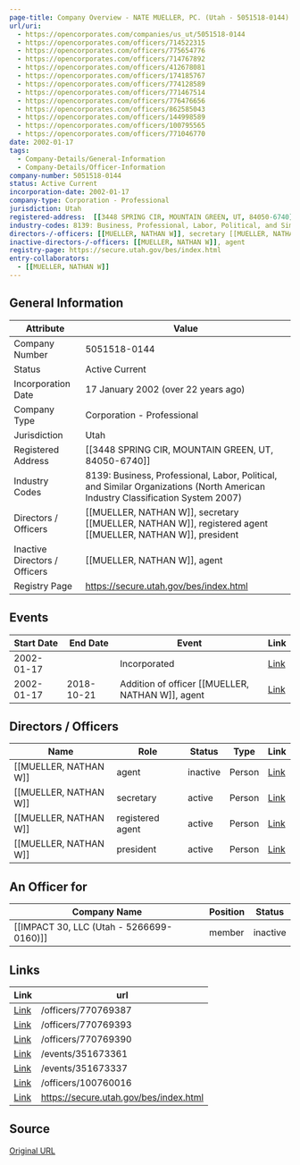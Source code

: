 ```yaml
---
page-title: Company Overview - NATE MUELLER, PC. (Utah - 5051518-0144)
url/uri:
  - https://opencorporates.com/companies/us_ut/5051518-0144
  - https://opencorporates.com/officers/714522315
  - https://opencorporates.com/officers/775654776
  - https://opencorporates.com/officers/714767892
  - https://opencorporates.com/officers/412678081
  - https://opencorporates.com/officers/174185767
  - https://opencorporates.com/officers/774128589
  - https://opencorporates.com/officers/771467514
  - https://opencorporates.com/officers/776476656
  - https://opencorporates.com/officers/862585043
  - https://opencorporates.com/officers/144998589
  - https://opencorporates.com/officers/100795565
  - https://opencorporates.com/officers/771046770
date: 2002-01-17
tags:
  - Company-Details/General-Information
  - Company-Details/Officer-Information
company-number: 5051518-0144
status: Active Current
incorporation-date: 2002-01-17
company-type: Corporation - Professional
jurisdiction: Utah
registered-address:  [[3448 SPRING CIR, MOUNTAIN GREEN, UT, 84050-6740]]
industry-codes: 8139: Business, Professional, Labor, Political, and Similar Organizations (North American Industry Classification System 2007)
directors-/-officers: [[MUELLER, NATHAN W]], secretary [[MUELLER, NATHAN W]], registered agent [[MUELLER, NATHAN W]], president
inactive-directors-/-officers: [[MUELLER, NATHAN W]], agent
registry-page: https://secure.utah.gov/bes/index.html
entry-collaborators:
  - [[MUELLER, NATHAN W]]
---
```


## General Information
| Attribute          | Value                                       |
|--------------------|---------------------------------------------|
| Company Number     | 5051518-0144                                |
| Status             | Active Current                              |
| Incorporation Date | 17 January 2002 (over 22 years ago)         |
| Company Type       | Corporation - Professional                  |
| Jurisdiction       | Utah                                        |
| Registered Address |  [[3448 SPRING CIR, MOUNTAIN GREEN, UT, 84050-6740]] |
| Industry Codes     | 8139: Business, Professional, Labor, Political, and Similar Organizations (North American Industry Classification System 2007) |
| Directors / Officers | [[MUELLER, NATHAN W]], secretary [[MUELLER, NATHAN W]], registered agent [[MUELLER, NATHAN W]], president |
| Inactive Directors / Officers | [[MUELLER, NATHAN W]], agent                         |
| Registry Page      | https://secure.utah.gov/bes/index.html      |

## Events

| Start Date | End Date   | Event                                                   | Link |
|------------|------------|-------------------------------------------------------|------|
| 2002-01-17 |            | Incorporated                                            | [Link](https://opencorporates.com/events/351673361) |
| 2002-01-17 | 2018-10-21 | Addition of officer [[MUELLER, NATHAN W]], agent                 | [Link](https://opencorporates.com/events/351673337) |

## Directors / Officers
| Name                 | Role            | Status     | Type        | Link |
|----------------------|-----------------|------------|-------------|------|
| [[MUELLER, NATHAN W]] | agent           | inactive   | Person      | [Link](https://opencorporates.com/officers/100760016) |
| [[MUELLER, NATHAN W]] | secretary       | active     | Person      | [Link](https://opencorporates.com/officers/770769387) |
| [[MUELLER, NATHAN W]] | registered agent | active     | Person      | [Link](https://opencorporates.com/officers/770769390) |
| [[MUELLER, NATHAN W]] | president       | active     | Person      | [Link](https://opencorporates.com/officers/770769393) |

## An Officer for
| Company Name                             | Position | Status   |
|------------------------------------------|----------|----------|
| [[IMPACT 30, LLC (Utah - 5266699-0160)]] | member   | inactive |

## Links
| Link   | url                            
|--------|--------------------------------|
| [Link](/officers/770769387) |/officers/770769387           |
| [Link](/officers/770769393) |/officers/770769393           |
| [Link](/officers/770769390) |/officers/770769390           |
| [Link](/events/351673361) |/events/351673361             |
| [Link](/events/351673337) |/events/351673337             |
| [Link](/officers/100760016) |/officers/100760016           |
| [Link](https://secure.utah.gov/bes/index.html) |https://secure.utah.gov/bes/index.html|

## Source
[Original URL](https://opencorporates.com/companies/us_ut/5051518-0144)
